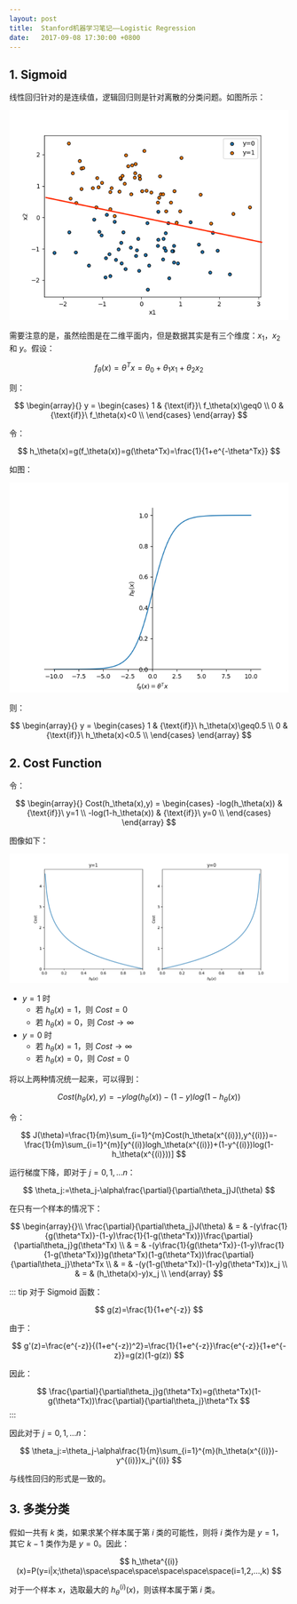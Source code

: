 ```yaml
---
layout: post
title:  Stanford机器学习笔记——Logistic Regression
date:   2017-09-08 17:30:00 +0800
---
```


## 1. Sigmoid

线性回归针对的是连续值，逻辑回归则是针对离散的分类问题。如图所示：

![](./img/2017/09/08/logistic-regression-1.png)

需要注意的是，虽然绘图是在二维平面内，但是数据其实是有三个维度：$x_1$，$x_2$ 和 $y$。假设：

$$ f_\theta(x)=\theta^Tx=\theta_0+\theta_1x_1+\theta_2x_2 $$

则：

$$
\begin{array}{}
y = \begin{cases}
1 & {\text{if}}\ f_\theta(x)\geq0 \\
0 & {\text{if}}\ f_\theta(x)<0 \\
\end{cases}
\end{array}
$$

令：

$$ h_\theta(x)=g(f_\theta(x))=g(\theta^Tx)=\frac{1}{1+e^{-\theta^Tx}} $$

如图：

![](./img/2017/09/08/logistic-regression-2.png)

则：

$$
\begin{array}{}
y = \begin{cases}
1 & {\text{if}}\ h_\theta(x)\geq0.5 \\
0 & {\text{if}}\ h_\theta(x)<0.5 \\
\end{cases}
\end{array}
$$

## 2. Cost Function

令：

$$
\begin{array}{}
Cost(h_\theta(x),y) = \begin{cases}
-log(h_\theta(x)) & {\text{if}}\ y=1 \\
-log(1-h_\theta(x)) & {\text{if}}\ y=0 \\
\end{cases}
\end{array}
$$

图像如下：

![](./img/2017/09/08/logistic-regression-3.png)

- $y=1$ 时
    + 若 $h_\theta(x)=1$，则 $Cost=0$
    + 若 $h_\theta(x)=0$，则 $Cost\rightarrow\infty$
- $y=0$ 时
    + 若 $h_\theta(x)=1$，则 $Cost\rightarrow\infty$
    + 若 $h_\theta(x)=0$，则 $Cost=0$

将以上两种情况统一起来，可以得到：

$$ Cost(h_\theta(x),y)=-ylog(h_\theta(x))-(1-y)log(1-h_\theta(x)) $$

令：

$$ J(\theta)=\frac{1}{m}\sum_{i=1}^{m}Cost(h_\theta(x^{(i)}),y^{(i)})=-\frac{1}{m}\sum_{i=1}^{m}[y^{(i)}logh_\theta(x^{(i)})+(1-y^{(i)})log(1-h_\theta(x^{(i)}))] $$

运行梯度下降，即对于 $j=0,1,...n$：

$$ \theta_j:=\theta_j-\alpha\frac{\partial}{\partial\theta_j}J(\theta) $$

在只有一个样本的情况下：

$$
\begin{array}{}\\
\frac{\partial}{\partial\theta_j}J(\theta) & = & -(y\frac{1}{g(\theta^Tx)}-(1-y)\frac{1}{1-g(\theta^Tx)})\frac{\partial}{\partial\theta_j}g(\theta^Tx) \\
& = & -(y\frac{1}{g(\theta^Tx)}-(1-y)\frac{1}{1-g(\theta^Tx)})g(\theta^Tx)(1-g(\theta^Tx))\frac{\partial}{\partial\theta_j}\theta^Tx \\
& = & -(y(1-g(\theta^Tx))-(1-y)g(\theta^Tx))x_j \\
& = & (h_\theta(x)-y)x_j \\
\end{array}
$$

::: tip
对于 Sigmoid 函数：

$$ g(z)=\frac{1}{1+e^{-z}} $$

由于：

$$ g'(z)=\frac{e^{-z}}{(1+e^{-z})^2}=\frac{1}{1+e^{-z}}\frac{e^{-z}}{1+e^{-z}}=g(z)(1-g(z)) $$

因此：

$$ \frac{\partial}{\partial\theta_j}g(\theta^Tx)=g(\theta^Tx)(1-g(\theta^Tx))\frac{\partial}{\partial\theta_j}\theta^Tx $$
:::

因此对于 $j=0,1,...n$：

$$ \theta_j:=\theta_j-\alpha\frac{1}{m}\sum_{i=1}^{m}(h_\theta(x^{(i)})-y^{(i)})x_j^{(i)} $$

与线性回归的形式是一致的。

## 3. 多类分类

假如一共有 $k$ 类，如果求某个样本属于第 $i$ 类的可能性，则将 $i$ 类作为是 $y=1$，其它 $k-1$ 类作为是 $y=0$。因此：

$$ h_\theta^{(i)}(x)=P(y=i|x;\theta)\space\space\space\space\space\space(i=1,2,...,k) $$

对于一个样本 $x$，选取最大的 $h_\theta^{(i)}(x)$，则该样本属于第 $i$ 类。
